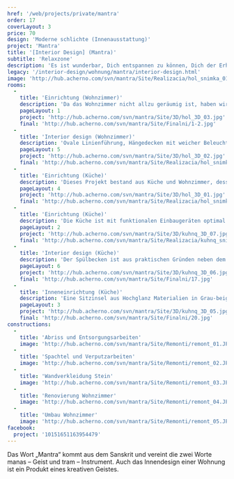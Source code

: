 ```yaml
---
href: '/web/projects/private/mantra'
order: 17
coverLayout: 3
price: 70
design: 'Moderne schlichte (Innenausstattung)'
project: 'Mantra'
title: '[Interior Design] (Mantra)'
subtitle: 'Relaxzone'
description: 'Es ist wunderbar, Dich entspannen zu können, Dich der Erholung und der Ruhe zu ergeben und nur alles um Dich  herum zu beobachten oder tief in Dich selbst einzutauchen. Genau solche Innenausstattung, welche  zur vollen Wonne verleitet, ist diese, an welcher wir bis vor kurzem gearbeitet haben.'
legacy: '/interior-design/wohnung/mantra/interior-design.html'
image: 'http://hub.acherno.com/svn/mantra/Site/Realizacia/hol_snimka_01.jpg'
rooms:
  -
    title: 'Einrichtung (Wohnzimmer)'
    description: 'Da das Wohnzimmer nicht allzu geräumig ist, haben wir die Akzente Richtung Decke verschoben. Hinter dem Esstisch haben wir zwei Wandregale eingebaut, die durch die Spiegelrückwand verspielt wirken und dem Raum eine zusätzliche Tiefe verleihen. '
    pageLayout: 1
    project: 'http://hub.acherno.com/svn/mantra/Site/3D/hol_3D_03.jpg'
    final: 'http://hub.acherno.com/svn/mantra/Site/Finalni/1-2.jpg'
  -
    title: 'Interior design (Wohnzimmer)'
    description: 'Ovale Linienführung, Hängedecken mit weicher Beleuchtung und komfortable Sitzmöbel. Ein modernes Wohnzimmer in dem man gerne Gäste empfängt oder einfach nur gemütlich abhängt und entspannt. '
    pageLayout: 5
    project: 'http://hub.acherno.com/svn/mantra/Site/3D/hol_3D_02.jpg'
    final: 'http://hub.acherno.com/svn/mantra/Site/Realizacia/hol_snimka_02.jpg'
  -
    title: 'Einrichtung (Küche)'
    description: 'Dieses Projekt bestand aus Küche und Wohnzimmer, dessen Einrichtung durch ihre Schlichtheit besonders beruhigend wirkt.'
    pageLayout: 4
    project: 'http://hub.acherno.com/svn/mantra/Site/3D/hol_3D_01.jpg'
    final: 'http://hub.acherno.com/svn/mantra/Site/Realizacia/hol_snimka_01.jpg'
  -
    title: 'Einrichtung (Küche)'
    description: 'Die Küche ist mit funktionalen Einbaugeräten optimal eingerichtet. Durch den zusätzlich geschaffenen Stauraum, wirkt alles klar und geordnet.'
    pageLayout: 2
    project: 'http://hub.acherno.com/svn/mantra/Site/3D/kuhnq_3D_07.jpg'
    final: 'http://hub.acherno.com/svn/mantra/Site/Realizacia/kuhnq_snimka_07.jpg'
  -
    title: 'Interior design (Küche)'
    description: 'Der Spülbecken ist aus praktischen Gründen neben dem Induktionsherd installiert.'
    pageLayout: 6
    project: 'http://hub.acherno.com/svn/mantra/Site/3D/kuhnq_3D_06.jpg'
    final: 'http://hub.acherno.com/svn/mantra/Site/Finalni/17.jpg'
  -
    title: 'Inneneinrichtung (Küche)'
    description: 'Eine Sitzinsel aus Hochglanz Materialien in Grau-beige, lädt dich morgens zu einem schnellen Kaffee oder abends auf einen Cocktail ein. Dank der von uns eingesetzten Hochglanz Oberflächen wirkt die Küche wesentlich geräumiger.'
    pageLayout: 3
    project: 'http://hub.acherno.com/svn/mantra/Site/3D/kuhnq_3D_05.jpg'
    final: 'http://hub.acherno.com/svn/mantra/Site/Finalni/20.jpg'
constructions:
  - 
    title: 'Abriss und Entsorgungsarbeiten'
    image: 'http://hub.acherno.com/svn/mantra/Site/Remonti/remont_01.JPG'
  - 
    title: 'Spachtel und Verputzarbeiten'
    image: 'http://hub.acherno.com/svn/mantra/Site/Remonti/remont_02.JPG'
  - 
    title: 'Wandverkleidung Stein'
    image: 'http://hub.acherno.com/svn/mantra/Site/Remonti/remont_03.JPG'
  - 
    title: 'Renovierung Wohnzimmer'
    image: 'http://hub.acherno.com/svn/mantra/Site/Remonti/remont_04.JPG'
  - 
    title: 'Umbau Wohnzimmer'
    image: 'http://hub.acherno.com/svn/mantra/Site/Remonti/remont_05.JPG'
facebook:
  project: '10151651163954479'
---
```

Das Wort „Mantra“ kommt aus dem Sanskrit und vereint die zwei Worte manas – Geist und tram – Instrument. Auch das Innendesign einer Wohnung ist 
ein Produkt eines kreativen Geistes.
